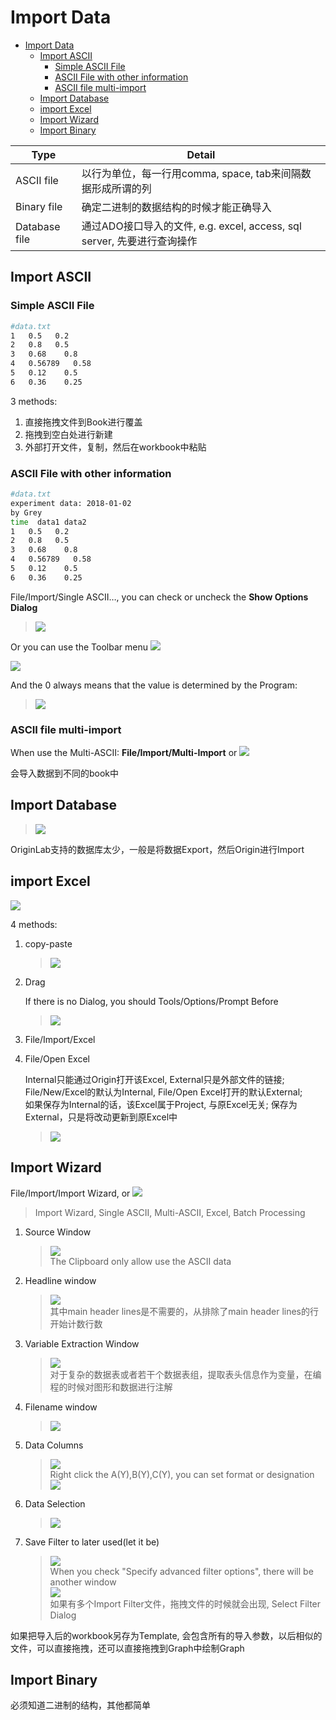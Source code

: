 # Import Data

<!-- TOC -->

- [Import Data](#import-data)
    - [Import ASCII](#import-ascii)
        - [Simple ASCII File](#simple-ascii-file)
        - [ASCII File with other information](#ascii-file-with-other-information)
        - [ASCII file multi-import](#ascii-file-multi-import)
    - [Import Database](#import-database)
    - [import Excel](#import-excel)
    - [Import Wizard](#import-wizard)
    - [Import Binary](#import-binary)

<!-- /TOC -->

Type|Detail
---|---
ASCII file|以行为单位，每一行用comma, space, tab来间隔数据形成所谓的列
Binary file|确定二进制的数据结构的时候才能正确导入
Database file|通过ADO接口导入的文件, e.g. excel, access, sql server, 先要进行查询操作

## Import ASCII

### Simple ASCII File

```bash
#data.txt
1   0.5   0.2
2   0.8   0.5
3   0.68    0.8
4   0.56789   0.58
5   0.12    0.5
6   0.36    0.25
```

3 methods:

1. 直接拖拽文件到Book进行覆盖
1. 拖拽到空白处进行新建
1. 外部打开文件，复制，然后在workbook中粘贴

### ASCII File with other information

```bash
#data.txt
experiment data: 2018-01-02
by Grey
time  data1 data2
1   0.5   0.2
2   0.8   0.5
3   0.68    0.8
4   0.56789   0.58
5   0.12    0.5
6   0.36    0.25
```

File/Import/Single ASCII…, you can check or uncheck the **Show Options Dialog**
> ![](res/import01.png)

Or you can use the Toolbar menu ![](res/import02.png)

![](res/import03.png)

And the 0 always means that the value is determined by the Program:
> ![](res/import04.png)

### ASCII file multi-import

When use the Multi-ASCII: **File/Import/Multi-Import** or ![](res/import05.png)

会导入数据到不同的book中

## Import Database
> ![](res/import08.png)

OriginLab支持的数据库太少，一般是将数据Export，然后Origin进行Import

## import Excel

![](res/import09.png)

4 methods:
1. copy-paste
    > ![](res/import10.png)
2. Drag
    
    If there is no Dialog, you should Tools/Options/Prompt Before
    > ![](res/import11.png)
3. File/Import/Excel
4. File/Open Excel

    Internal只能通过Origin打开该Excel, External只是外部文件的链接;  
    File/New/Excel的默认为Internal, File/Open Excel打开的默认External;  
    如果保存为Internal的话，该Excel属于Project, 与原Excel无关; 保存为External，只是将改动更新到原Excel中
    > ![](res/import12.png)

## Import Wizard

File/Import/Import Wizard, or ![](res/import13.png)
> Import Wizard, Single ASCII, Multi-ASCII, Excel, Batch Processing

1. Source Window
    > ![](res/import14.png)  
    > The Clipboard only allow use the ASCII data
1. Headline window
    > ![](res/import15.png)  
    > 其中main header lines是不需要的，从排除了main header lines的行开始计数行数
1. Variable Extraction Window
    > ![](res/import16.png)  
    > 对于复杂的数据表或者若干个数据表组，提取表头信息作为变量，在编程的时候对图形和数据进行注解
1. Filename window
    > ![](res/import17.png)
1. Data Columns
    > ![](res/import18.png)  
    > Right click the A(Y),B(Y),C(Y), you can set format or designation  
    > ![](res/import19.png)
1. Data Selection
    > ![](res/import20.png)
1. Save Filter to later used(let it be)
    > ![](res/import21.png)  
    > When you check "Specify advanced filter options", there will be another window  
    > ![](res/import22.png)  
    > 如果有多个Import Filter文件，拖拽文件的时候就会出现, Select Filter Dialog

如果把导入后的workbook另存为Template, 会包含所有的导入参数，以后相似的文件，可以直接拖拽，还可以直接拖拽到Graph中绘制Graph

## Import Binary

必须知道二进制的结构，其他都简单